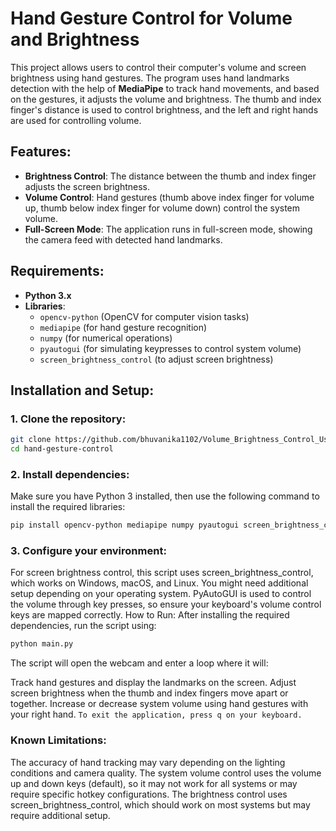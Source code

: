 # Hand Gesture Control for Volume and Brightness

This project allows users to control their computer's volume and screen brightness using hand gestures. The program uses hand landmarks detection with the help of **MediaPipe** to track hand movements, and based on the gestures, it adjusts the volume and brightness. The thumb and index finger's distance is used to control brightness, and the left and right hands are used for controlling volume.

## Features:
- **Brightness Control**: The distance between the thumb and index finger adjusts the screen brightness.
- **Volume Control**: Hand gestures (thumb above index finger for volume up, thumb below index finger for volume down) control the system volume.
- **Full-Screen Mode**: The application runs in full-screen mode, showing the camera feed with detected hand landmarks.

## Requirements:
- **Python 3.x**
- **Libraries**:
  - `opencv-python` (OpenCV for computer vision tasks)
  - `mediapipe` (for hand gesture recognition)
  - `numpy` (for numerical operations)
  - `pyautogui` (for simulating keypresses to control system volume)
  - `screen_brightness_control` (to adjust screen brightness)

## Installation and Setup:

### 1. Clone the repository:
```bash
git clone https://github.com/bhuvanika1102/Volume_Brightness_Control_Using_Handgesture.git
cd hand-gesture-control
```
### 2. Install dependencies:
Make sure you have Python 3 installed, then use the following command to install the required libraries:

```bash
pip install opencv-python mediapipe numpy pyautogui screen_brightness_control
```
### 3. Configure your environment:
For screen brightness control, this script uses screen_brightness_control, which works on Windows, macOS, and Linux. You might need additional setup depending on your operating system.
PyAutoGUI is used to control the volume through key presses, so ensure your keyboard's volume control keys are mapped correctly.
How to Run:
After installing the required dependencies, run the script using:
```bash
python main.py
```
The script will open the webcam and enter a loop where it will:

Track hand gestures and display the landmarks on the screen.
Adjust screen brightness when the thumb and index fingers move apart or together.
Increase or decrease system volume using hand gestures with your right hand.
`To exit the application, press q on your keyboard.`

### Known Limitations:
The accuracy of hand tracking may vary depending on the lighting conditions and camera quality.
The system volume control uses the volume up and down keys (default), so it may not work for all systems or may require specific hotkey configurations.
The brightness control uses screen_brightness_control, which should work on most systems but may require additional setup.

